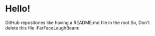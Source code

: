 # Hello!
GitHub repositories like having a README.md file in the root
So,
Don't delete this file :FarFaceLaughBeam: 

